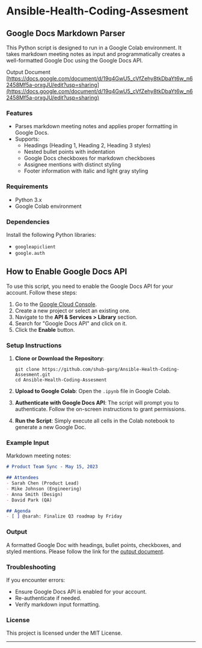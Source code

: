 # Ansible-Health-Coding-Assesment

## Google Docs Markdown Parser

This Python script is designed to run in a Google Colab environment. It takes markdown meeting notes as input and programmatically creates a well-formatted Google Doc using the Google Docs API.

Output Document [https://docs.google.com/document/d/19q4GwU5_cVfZehy8tkDbaYt6w_n62458Mf5a-orxgJU/edit?usp=sharing](https://docs.google.com/document/d/19q4GwU5_cVfZehy8tkDbaYt6w_n62458Mf5a-orxgJU/edit?usp=sharing)

### Features
- Parses markdown meeting notes and applies proper formatting in Google Docs.
- Supports:
  - Headings (Heading 1, Heading 2, Heading 3 styles)
  - Nested bullet points with indentation
  - Google Docs checkboxes for markdown checkboxes
  - Assignee mentions with distinct styling
  - Footer information with italic and light gray styling

### Requirements
- Python 3.x
- Google Colab environment

### Dependencies
Install the following Python libraries:
- `googleapiclient`
- `google.auth`

## How to Enable Google Docs API
To use this script, you need to enable the Google Docs API for your account. Follow these steps:

1. Go to the [Google Cloud Console](https://console.cloud.google.com/).
2. Create a new project or select an existing one.
3. Navigate to the **API & Services > Library** section.
4. Search for "Google Docs API" and click on it.
5. Click the **Enable** button.

### Setup Instructions
1. **Clone or Download the Repository**:
   ```
   git clone https://github.com/shub-garg/Ansible-Health-Coding-Assesment.git
   cd Ansible-Health-Coding-Assesment
   ```
   
2. **Upload to Google Colab**:
Open the `.ipynb` file in Google Colab.

4. **Authenticate with Google Docs API**:
The script will prompt you to authenticate. Follow the on-screen instructions to grant permissions.

5. **Run the Script**:
Simply execute all cells in the Colab notebook to generate a new Google Doc.


### Example Input
Markdown meeting notes:
```markdown
# Product Team Sync - May 15, 2023

## Attendees
- Sarah Chen (Product Lead)
- Mike Johnson (Engineering)
- Anna Smith (Design)
- David Park (QA)

## Agenda
- [ ] @sarah: Finalize Q3 roadmap by Friday
```

### Output
A formatted Google Doc with headings, bullet points, checkboxes, and styled mentions. Please follow the link for the [output document](https://docs.google.com/document/d/19q4GwU5_cVfZehy8tkDbaYt6w_n62458Mf5a-orxgJU/edit?usp=sharing).

### Troubleshooting
If you encounter errors:

 - Ensure Google Docs API is enabled for your account.
 - Re-authenticate if needed.
 - Verify markdown input formatting.

### License
This project is licensed under the MIT License.


---

